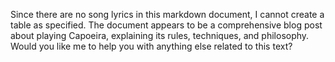 Since there are no song lyrics in this markdown document, I cannot create a table as specified. The document appears to be a comprehensive blog post about playing Capoeira, explaining its rules, techniques, and philosophy. Would you like me to help you with anything else related to this text?